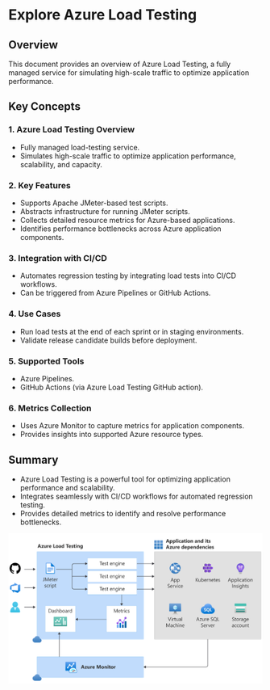 # Explore Azure Load Testing

## Overview
This document provides an overview of Azure Load Testing, a fully managed service for simulating high-scale traffic to optimize application performance.

## Key Concepts

### 1. Azure Load Testing Overview
- Fully managed load-testing service.
- Simulates high-scale traffic to optimize application performance, scalability, and capacity.

### 2. Key Features
- Supports Apache JMeter-based test scripts.
- Abstracts infrastructure for running JMeter scripts.
- Collects detailed resource metrics for Azure-based applications.
- Identifies performance bottlenecks across Azure application components.

### 3. Integration with CI/CD
- Automates regression testing by integrating load tests into CI/CD workflows.
- Can be triggered from Azure Pipelines or GitHub Actions.

### 4. Use Cases
- Run load tests at the end of each sprint or in staging environments.
- Validate release candidate builds before deployment.

### 5. Supported Tools
- Azure Pipelines.
- GitHub Actions (via Azure Load Testing GitHub action).

### 6. Metrics Collection
- Uses Azure Monitor to capture metrics for application components.
- Provides insights into supported Azure resource types.

## Summary
- Azure Load Testing is a powerful tool for optimizing application performance and scalability.
- Integrates seamlessly with CI/CD workflows for automated regression testing.
- Provides detailed metrics to identify and resolve performance bottlenecks.

![alt text](image-3.png)